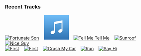 ### Recent Tracks
[<img src='https://lastfm.freetls.fastly.net/i/u/300x300/317e62e14606466fb9484ac889c8626d.png' width='16%' height='16%' alt='Fortunate Son'>](https://www.last.fm/music/creedence%2bclearwater%2brevival/_/fortunate%2bson)&nbsp;&nbsp;&nbsp;&nbsp;[<img src='https://github.com/atfinke/atfinke/blob/master/placeholder.jpeg?raw=true' width='16%' height='16%' alt='The Long Way Home'>](https://www.last.fm/music/cozmoe/_/the%2blong%2bway%2bhome)&nbsp;&nbsp;&nbsp;&nbsp;[<img src='https://lastfm.freetls.fastly.net/i/u/300x300/6420dd057a0578b48d49f608cb2e0227.png' width='16%' height='16%' alt='Tell Me Tell Me'>](https://www.last.fm/music/courtship./_/tell%2bme%2btell%2bme)&nbsp;&nbsp;&nbsp;&nbsp;[<img src='https://lastfm.freetls.fastly.net/i/u/300x300/0e2412554f1ce776efd740c6bf4535ca.png' width='16%' height='16%' alt='Sunroof'>](https://www.last.fm/music/courtship./_/sunroof)&nbsp;&nbsp;&nbsp;&nbsp;[<img src='https://lastfm.freetls.fastly.net/i/u/300x300/af79cdb6a5f5c3d6a2f5edbad092a265.png' width='16%' height='16%' alt='Nice Guy'>](https://www.last.fm/music/courtship./_/nice%2bguy)&nbsp;&nbsp;&nbsp;&nbsp;<br>[<img src='https://lastfm.freetls.fastly.net/i/u/300x300/cf384c733af8411cc18430e82dfbc106.png' width='16%' height='16%' alt='First'>](https://www.last.fm/music/cold%2bwar%2bkids/_/first)&nbsp;&nbsp;&nbsp;&nbsp;[<img src='https://lastfm.freetls.fastly.net/i/u/300x300/cf384c733af8411cc18430e82dfbc106.png' width='16%' height='16%' alt='First'>](https://www.last.fm/music/cold%2bwar%2bkids/_/first)&nbsp;&nbsp;&nbsp;&nbsp;[<img src='https://lastfm.freetls.fastly.net/i/u/300x300/5f62c360207763b2a4f3ac6747e0691a.png' width='16%' height='16%' alt='Crash My Car'>](https://www.last.fm/music/coin/_/crash%2bmy%2bcar)&nbsp;&nbsp;&nbsp;&nbsp;[<img src='https://lastfm.freetls.fastly.net/i/u/300x300/db69f41058b1c8eeaa222dd3cbd8ae25.png' width='16%' height='16%' alt='Run'>](https://www.last.fm/music/coin/_/run)&nbsp;&nbsp;&nbsp;&nbsp;[<img src='https://lastfm.freetls.fastly.net/i/u/300x300/5546aabb7d83501f3df1bd066a51734e.png' width='16%' height='16%' alt='Say Hi'>](https://www.last.fm/music/codeko/_/say%2bhi)&nbsp;&nbsp;&nbsp;&nbsp;<br>